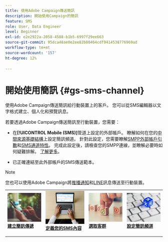 ```yaml
---
title: 使用Adobe Campaign傳送簡訊
description: 開始使用Campaign的簡訊
feature: SMS
role: User, Data Engineer
level: Beginner
exl-id: e2e2922a-2058-4588-b1b5-6997f29ee663
source-git-commit: 95dca48ae0e2ee82b80464cdf9414538776969ad
workflow-type: tm+mt
source-wordcount: '157'
ht-degree: 12%

---
```


# 開始使用簡訊 {#gs-sms-channel}

使用Adobe Campaign傳送簡訊給行動裝置上的客戶。 您可以從SMS編輯器以文字格式建立、個人化和預覽訊息。

若要透過Adobe Campaign傳送簡訊至行動裝置，您需要：

* 在&#x200B;**[!UICONTROL Mobile (SMS)]**&#x200B;管道上設定的外部帳戶。 瞭解如何在您的[中間來源基礎結構](sms-mid-sourcing.md)上設定簡訊頻道。 針對此設定，您需要瞭解[SMPP外部帳戶引數](smpp-external-account.md)和[SMS通道特性](sms-channel.md)。
完成此設定後，請檢查您的SMPP連線，並瞭解必要時如何疑難排解。 [了解更多](smpp-connection.md)。

* 已正確連結至此外部帳戶的SMS傳送範本。


>[!NOTE]
>
>您也可以使用Adobe Campaign將[推播通知](../push.md)和[LINE](../line.md)訊息傳送至行動裝置。


<table style="table-layout:fixed"><tr style="border: 0;">
<td>
<a href="create-sms.md">
<img alt="建立簡訊" src="../../assets/do-not-localize/sms-sending.jpg">
</a>
<div><a href="create-sms.md"><strong>建立簡訊傳遞</strong>
</div>
<p>
</td>
<td>
<a href="sms-content.md">
<img alt="簡訊內容" src="../../assets/do-not-localize/sms-create.jpeg">
</a>
<div>
<a href="sms-content.md"><strong>定義您的SMS內容</strong></a>
</div>
<p></td>
<td>
<a href="sms-audience.md">
<img alt="簡訊對象" src="../../assets/do-not-localize/sms-opt-out.jpg">
</a>
<div>
<a href="sms-audience.md"><strong>選取客群</strong></a>
</div>
<p>
</td>
<td>
<a href="smpp-external-account.md">
<img alt="簡訊設定" src="../../assets/do-not-localize/sms-config.jpg">
</a>
<div>
<a href="smpp-external-account.md"><strong>設定簡訊頻道</strong></a>
</div>
<p>
</td>
</tr></table>
